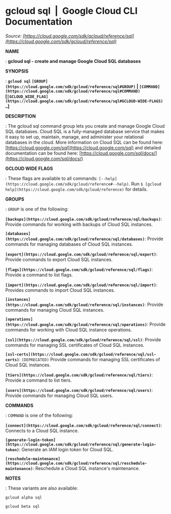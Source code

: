 # gcloud sql  |  Google Cloud CLI Documentation

*Source: [https://cloud.google.com/sdk/gcloud/reference/sql](https://cloud.google.com/sdk/gcloud/reference/sql)*

**NAME**

: **gcloud sql - create and manage Google Cloud SQL databases**

**SYNOPSIS**

: **`gcloud sql` `[GROUP](https://cloud.google.com/sdk/gcloud/reference/sql#GROUP)` | `[COMMAND](https://cloud.google.com/sdk/gcloud/reference/sql#COMMAND)` [`[GCLOUD_WIDE_FLAG](https://cloud.google.com/sdk/gcloud/reference/sql#GCLOUD-WIDE-FLAGS) …`]**

**DESCRIPTION**

: The gcloud sql command group lets you create and manage Google Cloud SQL
databases.
Cloud SQL is a fully-managed database service that makes it easy to set up,
maintain, manage, and administer your relational databases in the cloud.
More information on Cloud SQL can be found here: [https://cloud.google.com/sql](https://cloud.google.com/sql) and
detailed documentation can be found here: [https://cloud.google.com/sql/docs/](https://cloud.google.com/sql/docs/)

**GCLOUD WIDE FLAGS**

: These flags are available to all commands: `[--help](https://cloud.google.com/sdk/gcloud/reference#--help)`.
Run `$ [gcloud help](https://cloud.google.com/sdk/gcloud/reference)` for details.

**GROUPS**

: ``GROUP`` is one of the following:

**`[backups](https://cloud.google.com/sdk/gcloud/reference/sql/backups)`**:
Provide commands for working with backups of Cloud SQL instances.

**`[databases](https://cloud.google.com/sdk/gcloud/reference/sql/databases)`**:
Provide commands for managing databases of Cloud SQL instances.

**`[export](https://cloud.google.com/sdk/gcloud/reference/sql/export)`**:
Provide commands to export Cloud SQL instances.

**`[flags](https://cloud.google.com/sdk/gcloud/reference/sql/flags)`**:
Provide a command to list flags.

**`[import](https://cloud.google.com/sdk/gcloud/reference/sql/import)`**:
Provides commands to import Cloud SQL instances.

**`[instances](https://cloud.google.com/sdk/gcloud/reference/sql/instances)`**:
Provide commands for managing Cloud SQL instances.

**`[operations](https://cloud.google.com/sdk/gcloud/reference/sql/operations)`**:
Provide commands for working with Cloud SQL instance operations.

**`[ssl](https://cloud.google.com/sdk/gcloud/reference/sql/ssl)`**:
Provide commands for managing SSL certificates of Cloud SQL instances.

**`[ssl-certs](https://cloud.google.com/sdk/gcloud/reference/sql/ssl-certs)`**:
`(DEPRECATED)` Provide commands for managing SSL certificates of
Cloud SQL instances.

**`[tiers](https://cloud.google.com/sdk/gcloud/reference/sql/tiers)`**:
Provide a command to list tiers.

**`[users](https://cloud.google.com/sdk/gcloud/reference/sql/users)`**:
Provide commands for managing Cloud SQL users.

**COMMANDS**

: ``COMMAND`` is one of the following:

**`[connect](https://cloud.google.com/sdk/gcloud/reference/sql/connect)`**:
Connects to a Cloud SQL instance.

**`[generate-login-token](https://cloud.google.com/sdk/gcloud/reference/sql/generate-login-token)`**:
Generate an IAM login token for Cloud SQL.

**`[reschedule-maintenance](https://cloud.google.com/sdk/gcloud/reference/sql/reschedule-maintenance)`**:
Reschedule a Cloud SQL instance's maintenance.

**NOTES**

: These variants are also available:

```
gcloud alpha sql
```

```
gcloud beta sql
```